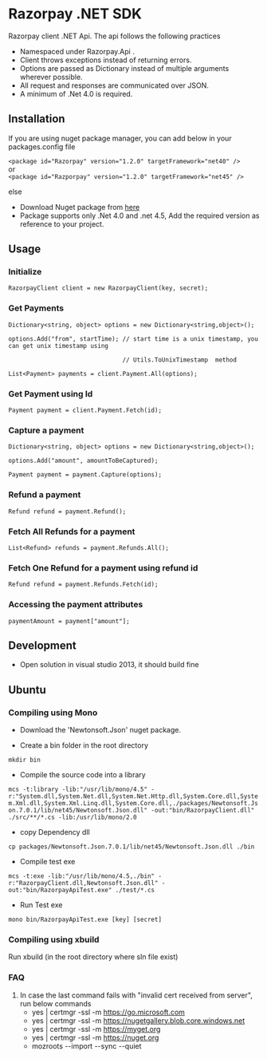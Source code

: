 Razorpay .NET SDK
=================  
Razorpay client .NET Api. The api follows the following practices
* Namespaced under Razorpay.Api .
* Client throws exceptions instead of returning errors.
* Options are passed as Dictionary instead of multiple arguments wherever possible.
* All request and responses are communicated over JSON.
* A minimum of .Net 4.0 is required.

Installation
--------
If you are using nuget package manager, you can add below in your packages.config file 

`<package id="Razorpay" version="1.2.0" targetFramework="net40" />`  
or  
`<package id="Razporpay" version="1.2.0" targetFramework="net45" />`

else  
* Download Nuget package from [here](https://www.nuget.org/packages/Razorpay)
* Package supports only .Net 4.0 and .net 4.5, Add the required version as reference to your project.

Usage
-----
### Initialize
`RazorpayClient client = new RazorpayClient(key, secret);`

### Get Payments
`Dictionary<string, object> options = new Dictionary<string,object>();`

`options.Add("from", startTime); // start time is a unix timestamp, you can get unix timestamp using`

`                                // Utils.ToUnixTimestamp  method`

`List<Payment> payments = client.Payment.All(options);`


### Get Payment using Id
`Payment payment = client.Payment.Fetch(id);`

### Capture a payment
`Dictionary<string, object> options = new Dictionary<string,object>();`

`options.Add("amount", amountToBeCaptured); `

`Payment payment = payment.Capture(options);`

### Refund a payment
`Refund refund = payment.Refund();`

### Fetch All Refunds for a payment
`List<Refund> refunds = payment.Refunds.All();`

### Fetch One Refund for a payment using refund id
`Refund refund = payment.Refunds.Fetch(id);`

### Accessing the payment attributes
`paymentAmount = payment["amount"];`

Development
-------
* Open solution in visual studio 2013, it should build fine

Ubuntu
------

### Compiling using Mono
* Download the 'Newtonsoft.Json' nuget package.

* Create a bin folder in the root directory

`mkdir bin`

* Compile the source code into a library  

`mcs -t:library -lib:"/usr/lib/mono/4.5" -r:"System.dll,System.Net.dll,System.Net.Http.dll,System.Core.dll,System.Xml.dll,System.Xml.Linq.dll,System.Core.dll,./packages/Newtonsoft.Json.7.0.1/lib/net45/Newtonsoft.Json.dll" -out:"bin/RazorpayClient.dll" ./src/**/*.cs -lib:/usr/lib/mono/2.0`

* copy Dependency dll

`cp packages/Newtonsoft.Json.7.0.1/lib/net45/Newtonsoft.Json.dll ./bin`

* Compile test exe

`mcs -t:exe -lib:"/usr/lib/mono/4.5,./bin" -r:"RazorpayClient.dll,Newtonsoft.Json.dll" -out:"bin/RazorpayApiTest.exe" ./test/*.cs`

* Run Test exe  

`mono bin/RazorpayApiTest.exe [key] [secret]`


### Compiling using xbuild
Run xbuild (in the root directory where sln file exist)


### FAQ 

1. In case the last command fails with "invalid cert received from server", run below commands
    * yes | certmgr -ssl -m https://go.microsoft.com
    * yes | certmgr -ssl -m https://nugetgallery.blob.core.windows.net
    * yes | certmgr -ssl -m https://myget.org
    * yes | certmgr -ssl -m https://nuget.org
    * mozroots --import --sync --quiet

